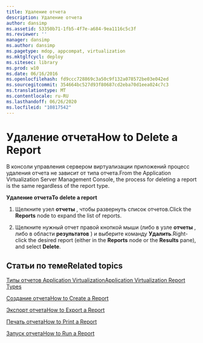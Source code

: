```yaml
---
title: Удаление отчета
description: Удаление отчета
author: dansimp
ms.assetid: 53350b71-1fb5-4f7e-a684-9ea1116c5c3f
ms.reviewer: ''
manager: dansimp
ms.author: dansimp
ms.pagetype: mdop, appcompat, virtualization
ms.mktglfcycl: deploy
ms.sitesec: library
ms.prod: w10
ms.date: 06/16/2016
ms.openlocfilehash: fd9ccc728869c3a50c9f132a078572be03e042ed
ms.sourcegitcommit: 354664bc527d93f80687cd2eba70d1eea024c7c3
ms.translationtype: MT
ms.contentlocale: ru-RU
ms.lasthandoff: 06/26/2020
ms.locfileid: "10817542"
---
```

# <span data-ttu-id="b73ce-103">Удаление отчета</span><span class="sxs-lookup"><span data-stu-id="b73ce-103">How to Delete a Report</span></span>


<span data-ttu-id="b73ce-104">В консоли управления сервером виртуализации приложений процесс удаления отчета не зависит от типа отчета.</span><span class="sxs-lookup"><span data-stu-id="b73ce-104">From the Application Virtualization Server Management Console, the process for deleting a report is the same regardless of the report type.</span></span>

**<span data-ttu-id="b73ce-105">Удаление отчета</span><span class="sxs-lookup"><span data-stu-id="b73ce-105">To delete a report</span></span>**

1.  <span data-ttu-id="b73ce-106">Щелкните узел **отчеты** , чтобы развернуть список отчетов.</span><span class="sxs-lookup"><span data-stu-id="b73ce-106">Click the **Reports** node to expand the list of reports.</span></span>

2.  <span data-ttu-id="b73ce-107">Щелкните нужный отчет правой кнопкой мыши (либо в узле **отчеты** , либо в области **результатов** ) и выберите команду **Удалить**.</span><span class="sxs-lookup"><span data-stu-id="b73ce-107">Right-click the desired report (either in the **Reports** node or the **Results** pane), and select **Delete**.</span></span>

## <span data-ttu-id="b73ce-108">Статьи по теме</span><span class="sxs-lookup"><span data-stu-id="b73ce-108">Related topics</span></span>


[<span data-ttu-id="b73ce-109">Типы отчетов Application Virtualization</span><span class="sxs-lookup"><span data-stu-id="b73ce-109">Application Virtualization Report Types</span></span>](application-virtualization-report-types.md)

[<span data-ttu-id="b73ce-110">Создание отчета</span><span class="sxs-lookup"><span data-stu-id="b73ce-110">How to Create a Report</span></span>](how-to-create-a-reportserver.md)

[<span data-ttu-id="b73ce-111">Экспорт отчета</span><span class="sxs-lookup"><span data-stu-id="b73ce-111">How to Export a Report</span></span>](how-to-export-a-reportserver.md)

[<span data-ttu-id="b73ce-112">Печать отчета</span><span class="sxs-lookup"><span data-stu-id="b73ce-112">How to Print a Report</span></span>](how-to-print-a-reportserver.md)

[<span data-ttu-id="b73ce-113">Запуск отчета</span><span class="sxs-lookup"><span data-stu-id="b73ce-113">How to Run a Report</span></span>](how-to-run-a-reportserver.md)

 

 





